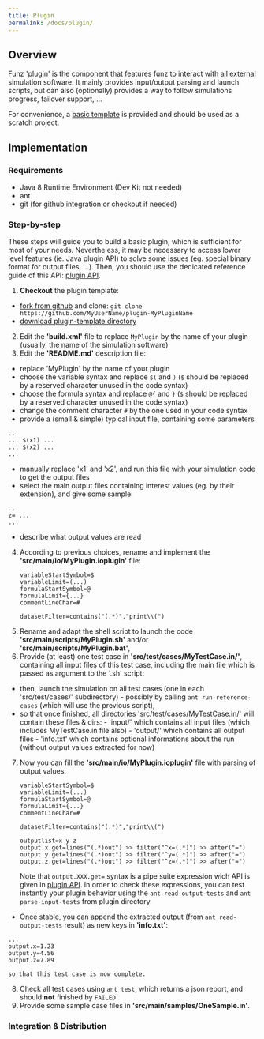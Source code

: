 ```yaml
---
title: Plugin
permalink: /docs/plugin/
---
```


## Overview

Funz 'plugin' is the component that features funz to interact with all external simulation software.
It mainly provides input/output parsing and launch scripts, but can also (optionally) provides a way to follow simulations progress, failover support, ...

For convenience, a [basic template](https://github.com/Funz/plugin-template) is provided and should be used as a scratch project.


## Implementation

### Requirements

* Java 8 Runtime Environment (Dev Kit not needed)
* ant
* git (for github integration or checkout if needed)

### Step-by-step

These steps will guide you to build a basic plugin, which is sufficient for most of your needs. Nevertheless, it may be necessary to access lower level features (ie. Java plugin API) to solve some issues (eg. special binary format for output files, ...). Then, you should use the dedicated reference guide of this API: [plugin API](../io_parser/).

1. __Checkout__ the plugin template: 
  * [fork from github](https://github.com/Funz/plugin-template/generate) and clone: `git clone https://github.com/MyUserName/plugin-MyPluginName`
  * [download plugin-template directory](https://github.com/Funz/plugin-template/archive/master.zip)
2. Edit the __'build.xml'__ file to replace `MyPlugin` by the name of your plugin (usually, the name of the simulation software)
3. Edit the __'README.md'__ description file:
  * replace 'MyPlugin' by the name of your plugin
  * choose the variable syntax and replace `$(` and `)` (`$` should be replaced by a reserved character unused in the code syntax)
  * choose the formula syntax and replace `@{` and `}` (`$` should be replaced by a reserved character unused in the code syntax)
  * change the comment character `#` by the one used in your code syntax
  * provide a (small & simple) typical input file, containing some parameters
```
...
... $(x1) ...
... $(x2) ...
...
```
  * manually replace 'x1' and 'x2', and run this file with your simulation code to get the output files
  * select the main output files containing interest values (eg. by their extension), and give some sample:
```
...
z= ...
...
```
  * describe what output values are read
4. According to previous choices, rename and implement the __'src/main/io/MyPlugin.ioplugin'__ file:
    ```
    variableStartSymbol=$
    variableLimit=(...)
    formulaStartSymbol=@
    formulaLimit={...}
    commentLineChar=#
    
    datasetFilter=contains("(.*)","print\\(")
    ```
5. Rename and adapt the shell script to launch the code __'src/main/scripts/MyPlugin.sh'__ and/or __'src/main/scripts/MyPlugin.bat'__,
6. Provide (at least) one test case in __'src/test/cases/MyTestCase.in/'__, containing all input files of this test case, including the main file which is passed as argument to the '.sh' script:
  * then, launch the simulation on all test cases (one in each 'src/test/cases/' subdirectory)
        - possibly by calling `ant run-reference-cases` (which will use the previous script),
  * so that once finished, all directories 'src/test/cases/MyTestCase.in/' will contain these files & dirs:
        - 'input/' which contains all input files (which includes MyTestCase.in file also)
        - 'output/' which contains all output files
        - 'info.txt' which contains optional informations about the run (without output values extracted for now)
7. Now you can fill the __'src/main/io/MyPlugin.ioplugin'__ file with parsing of output values:
    ```
    variableStartSymbol=$
    variableLimit=(...)
    formulaStartSymbol=@
    formulaLimit={...}
    commentLineChar=#
    
    datasetFilter=contains("(.*)","print\\(")
    
    outputlist=x y z
    output.x.get=lines("(.*)out") >> filter("^x=(.*)") >> after("=")
    output.y.get=lines("(.*)out") >> filter("^y=(.*)") >> after("=")
    output.z.get=lines("(.*)out") >> filter("^z=(.*)") >> after("=")
    ```
    Note that `output.XXX.get=` syntax is a pipe suite expression wich API is given in [plugin API](../io_parser/). In order to check these expressions, you can test instantly your plugin behavior using the `ant read-output-tests` and `ant parse-input-tests` from plugin directory.
  * Once stable, you can append the extracted output (from `ant read-output-tests` result) as new keys in __'info.txt'__:
```
...
output.x=1.23
output.y=4.56
output.z=7.89
```
    so that this test case is now complete.
8. Check all test cases using `ant test`, which returns a json report, and should __not__ finished by `FAILED`
9. Provide some sample case files in __'src/main/samples/OneSample.in'__.


### Integration & Distribution